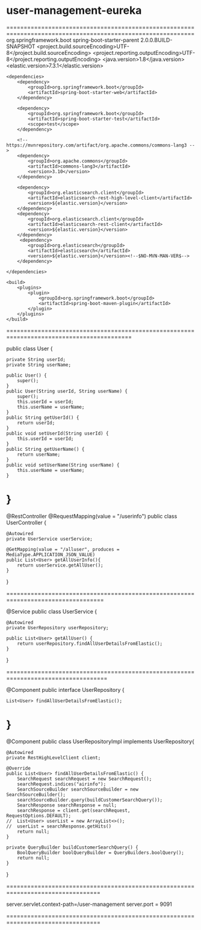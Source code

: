 # user-management-eureka
============================================================================================================
<parent>
		<groupId>org.springframework.boot</groupId>
		<artifactId>spring-boot-starter-parent</artifactId>
		<version>2.0.0.BUILD-SNAPSHOT</version>
		<relativePath />
		<!-- lookup parent from repository -->
	</parent>
	<properties>
		<project.build.sourceEncoding>UTF-8</project.build.sourceEncoding>
		<project.reporting.outputEncoding>UTF-8</project.reporting.outputEncoding>
		<java.version>1.8</java.version>
		<elastic.version>7.3.1</elastic.version>
	</properties>
	
	<dependencies>
		<dependency>
			<groupId>org.springframework.boot</groupId>
			<artifactId>spring-boot-starter-web</artifactId>
		</dependency>

		<dependency>
			<groupId>org.springframework.boot</groupId>
			<artifactId>spring-boot-starter-test</artifactId>
			<scope>test</scope>
		</dependency>

		<!-- https://mvnrepository.com/artifact/org.apache.commons/commons-lang3 -->
		<dependency>
			<groupId>org.apache.commons</groupId>
			<artifactId>commons-lang3</artifactId>
			<version>3.10</version>
		</dependency>
		
		<dependency>
			<groupId>org.elasticsearch.client</groupId>
			<artifactId>elasticsearch-rest-high-level-client</artifactId>
			<version>${elastic.version}</version>
		</dependency>
		<dependency>
			<groupId>org.elasticsearch.client</groupId>
			<artifactId>elasticsearch-rest-client</artifactId>
			<version>${elastic.version}</version>
		</dependency>
		 <dependency>
			<groupId>org.elasticsearch</groupId>
			<artifactId>elasticsearch</artifactId>
			<version>${elastic.version}</version><!--$NO-MVN-MAN-VER$-->
		</dependency>
		
	</dependencies>
	
	<build>
		<plugins>
			<plugin>
				<groupId>org.springframework.boot</groupId>
				<artifactId>spring-boot-maven-plugin</artifactId>
			</plugin>
		</plugins>
	</build>
	
</project>

==========================================================================================

public class User {
	
	private String userId;
	private String userName;
	
	public User() {
		super();
	}
	public User(String userId, String userName) {
		super();
		this.userId = userId;
		this.userName = userName;
	}
	public String getUserId() {
		return userId;
	}
	public void setUserId(String userId) {
		this.userId = userId;
	}
	public String getUserName() {
		return userName;
	}
	public void setUserName(String userName) {
		this.userName = userName;
	}
	

}
===============================================================================

@RestController
@RequestMapping(value = "/userinfo")
public class UserController {
	
	@Autowired
	private UserService userService;
	
	@GetMapping(value = "/alluser", produces = MediaType.APPLICATION_JSON_VALUE)
	public List<User> getAllUserInfo(){
		return userService.getAllUser();
	}

}

==================================================================================

@Service
public class UserService {
	
	@Autowired
	private UserRepository userRepository;

	public List<User> getAllUser() {
		return userRepository.findAllUserDetailsFromElastic();
	}

}

===================================================================================

@Component
public interface UserRepository {

	List<User> findAllUserDetailsFromElastic();

}
===================================================================================

@Component
public class UserRepositoryImpl implements UserRepository{
	
	@Autowired
	private RestHighLevelClient client;

	@Override
	public List<User> findAllUserDetailsFromElastic() {
		SearchRequest searchRequest = new SearchRequest();
		searchRequest.indices("airinfo");
		SearchSourceBuilder searchSourceBuilder = new SearchSourceBuilder();
		searchSourceBuilder.query(buildCustomerSearchQuery());
		SearchResponse searchResponse = null;
		searchResponse = client.get(searchRequest, RequestOptions.DEFAULT);
	//	List<User> userList = new ArrayList<>();
	//	userList = searchResponse.getHits()
		return null;
	}

	private QueryBuilder buildCustomerSearchQuery() {
		BoolQueryBuilder boolQueryBuilder = QueryBuilders.boolQuery();
		return null;
	}

}

=================================================================================

server.servlet.context-path=/user-management
server.port = 9091

=================================================================================
